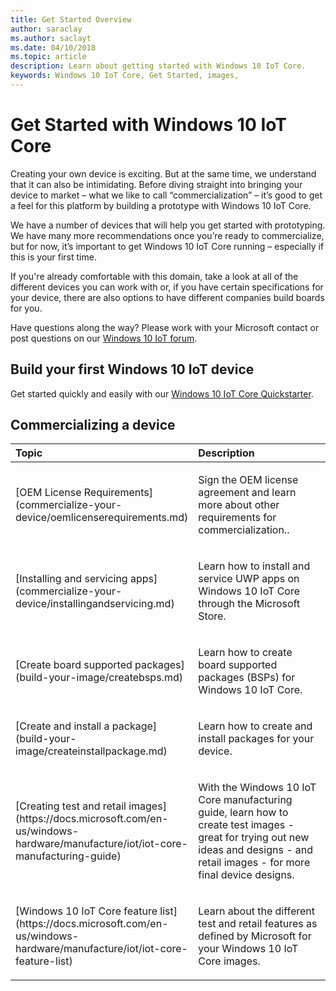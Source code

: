 ```yaml
--- 
title: Get Started Overview
author: saraclay 
ms.author: saclayt 
ms.date: 04/10/2018 
ms.topic: article 
description: Learn about getting started with Windows 10 IoT Core.
keywords: Windows 10 IoT Core, Get Started, images, 
--- 
```


# Get Started with Windows 10 IoT Core

Creating your own device is exciting. But at the same time, we understand that it can also be intimidating. Before diving straight into bringing your device to market – what we like to call “commercialization” – it’s good to get a feel for this platform by building a prototype with Windows 10 IoT Core. 
 
We have a number of devices that will help you get started with prototyping. We have many more recommendations once you’re ready to commercialize, but for now, it’s important to get Windows 10 IoT Core running – especially if this is your first time. 

If you're already comfortable with this domain, take a look at all of the different devices you can work with or, if you have certain specifications for your device, there are also options to have different companies build boards for you.

Have questions along the way? Please work with your Microsoft contact or post questions on our [Windows 10 IoT forum](https://social.msdn.microsoft.com/forums/en-US/home?forum=WindowsIoT).

## Build your first Windows 10 IoT device

Get started quickly and easily with our [Windows 10 IoT Core Quickstarter](Tutorials.md). 


## Commercializing a device

<table>
<colgroup>
<col width="50%" />
<col width="50%" />
</colgroup>
<thead>
<tr class="header">
<th align="left">Topic</th>
<th align="left">Description</th>
</tr>
</thead>
<tbody>

<tr class="odd">
<td align="left"><p>[OEM License Requirements](commercialize-your-device/oemlicenserequirements.md)</p></td>
<td align="left"><p>Sign the OEM license agreement and learn more about other requirements for commercialization..</p></td>
</tr>

<tr class="odd">
<td align="left"><p>[Installing and servicing apps](commercialize-your-device/installingandservicing.md)</p></td>
<td align="left"><p>Learn how to install and service UWP apps on Windows 10 IoT Core through the Microsoft Store.</p></td>
</tr>

<tr class="odd">
<td align="left"><p>[Create board supported packages](build-your-image/createbsps.md)</p></td>
<td align="left"><p>Learn how to create board supported packages (BSPs) for Windows 10 IoT Core.</p></td>
</tr>

<tr class="odd">
<td align="left"><p>[Create and install a package](build-your-image/createinstallpackage.md)</p></td>
<td align="left"><p>Learn how to create and install packages for your device.</p></td>
</tr>

<tr class="odd">
<td align="left"><p>[Creating test and retail images](https://docs.microsoft.com/en-us/windows-hardware/manufacture/iot/iot-core-manufacturing-guide)</p></td>
<td align="left"><p>With the Windows 10 IoT Core manufacturing guide, learn how to create test images - great for trying out new ideas and designs - and retail images - for more final device designs.</p></td>
</tr>

<tr class="odd">
<td align="left"><p>[Windows 10 IoT Core feature list](https://docs.microsoft.com/en-us/windows-hardware/manufacture/iot/iot-core-feature-list)</p></td>
<td align="left"><p>Learn about the different test and retail features as defined by Microsoft for your Windows 10 IoT Core images.</p></td>
</tr>

</tbody>
</table>
